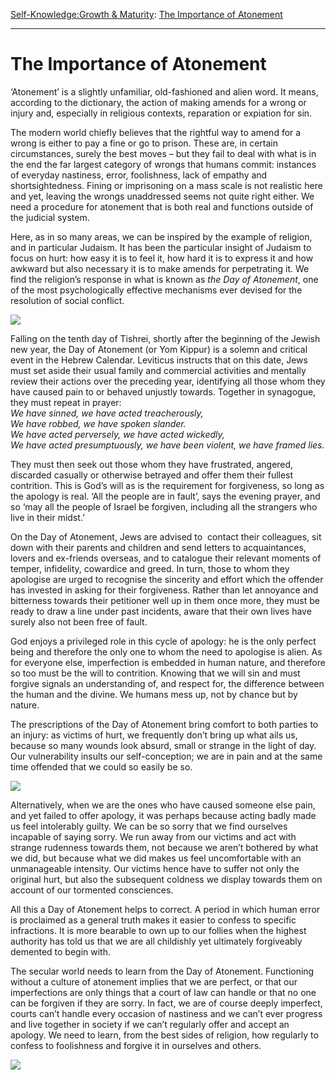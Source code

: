 [Self-Knowledge:](https://www.theschooloflife.com/thebookoflife/category/self-knowledge/)[Growth & Maturity](https://www.theschooloflife.com/thebookoflife/category/self-knowledge/growth-maturity/): [The Importance of Atonement](https://www.theschooloflife.com/thebookoflife/the-importance-of-atonement/)

* * *

# The Importance of Atonement

‘Atonement’ is a slightly unfamiliar, old-fashioned and alien word. It means, according to the dictionary, the action of making amends for a wrong or injury and, especially in religious contexts, reparation or expiation for sin.

The modern world chiefly believes that the rightful way to amend for a wrong is either to pay a fine or go to prison. These are, in certain circumstances, surely the best moves – but they fail to deal with what is in the end the far largest category of wrongs that humans commit: instances of everyday nastiness, error, foolishness, lack of empathy and shortsightedness. Fining or imprisoning on a mass scale is not realistic here and yet, leaving the wrongs unaddressed seems not quite right either. We need a procedure for atonement that is both real and functions outside of the judicial system.

Here, as in so many areas, we can be inspired by the example of religion, and in particular Judaism. It has been the particular insight of Judaism to focus on hurt: how easy it is to feel it, how hard it is to express it and how awkward but also necessary it is to make amends for perpetrating it. We find the religion’s response in what is known as _the Day of Atonement_, one of the most psychologically effective mechanisms ever devised for the resolution of social conflict.

![](https://www.theschooloflife.com/thebookoflife/wp-content/uploads/2017/11/3802191944_c5a62bda2e_c.jpg)

Falling on the tenth day of Tishrei, shortly after the beginning of the Jewish new year, the Day of Atonement (or Yom Kippur) is a solemn and critical event in the Hebrew Calendar. Leviticus instructs that on this date, Jews must set aside their usual family and commercial activities and mentally review their actions over the preceding year, identifying all those whom they have caused pain to or behaved unjustly towards. Together in synagogue, they must repeat in prayer:  
 _We have sinned, we have acted treacherously,  
 We have robbed, we have spoken slander.  
 We have acted perversely, we have acted wickedly,  
 We have acted presumptuously, we have been violent, we have framed lies._

They must then seek out those whom they have frustrated, angered, discarded casually or otherwise betrayed and offer them their fullest contrition. This is God’s will as is the requirement for forgiveness, so long as the apology is real. ‘All the people are in fault’, says the evening prayer, and so ‘may all the people of Israel be forgiven, including all the strangers who live in their midst.’

On the Day of Atonement, Jews are advised to &nbsp;contact their colleagues, sit down with their parents and children and send letters to acquaintances, lovers and ex-friends overseas, and to catalogue their relevant moments of temper, infidelity, cowardice and greed. In turn, those to whom they apologise are urged to recognise the sincerity and effort which the offender has invested in asking for their forgiveness. Rather than let annoyance and bitterness towards their petitioner well up in them once more, they must be ready to draw a line under past incidents, aware that their own lives have surely also not been free of fault.

God enjoys a privileged role in this cycle of apology: he is the only perfect being and therefore the only one to whom the need to apologise is alien. As for everyone else, imperfection is embedded in human nature, and therefore so too must be the will to contrition. Knowing that we will sin and must forgive signals an understanding of, and respect for, the difference between the human and the divine. We humans mess up, not by chance but by nature.

The prescriptions of the Day of Atonement bring comfort to both parties to an injury: as victims of hurt, we frequently don’t bring up what ails us, because so many wounds look absurd, small or strange in the light of day. Our vulnerability insults our self-conception; we are in pain and at the same time offended that we could so easily be so.

![](https://i.pinimg.com/736x/bb/0d/f9/bb0df9196fb4d179871f6e2730b6a0f1--art-interiors-cottage-interiors.jpg)

Alternatively, when we are the ones who have caused someone else pain, and yet failed to offer apology, it was perhaps because acting badly made us feel intolerably guilty. We can be so sorry that we find ourselves incapable of saying sorry. We run away from our victims and act with strange rudenness towards them, not because we aren’t bothered by what we did, but because what we did makes us feel uncomfortable with an unmanageable intensity. Our victims hence have to suffer not only the original hurt, but also the subsequent coldness we display towards them on account of our tormented consciences.   
  
All this a Day of Atonement helps to correct. A period in which human error is proclaimed as a general truth makes it easier to confess to specific infractions. It is more bearable to own up to our follies when the highest authority has told us that we are all childishly yet ultimately forgiveably demented to begin with.

The secular world needs to learn from the Day of Atonement. Functioning without a culture of atonement implies that we are perfect, or that our imperfections are only things that a court of law can handle or that no one can be forgiven if they are sorry. In fact, we are of course deeply imperfect, courts can’t handle every occasion of nastiness and we can’t ever progress and live together in society if we can’t regularly offer and accept an apology. We need to learn, from the best sides of religion, how regularly to confess to foolishness and forgive it in ourselves and others.

[![](https://img.youtube.com/vi/z3Nj6jEIFmY/0.jpg)](https://www.youtube.com/embed/z3Nj6jEIFmY '')
